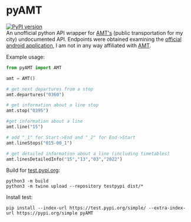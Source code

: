 # pyAMT 
[![PyPI version](https://badge.fury.io/py/pyAMT.svg)](https://badge.fury.io/py/pyAMT)  
An unofficial python API wrapper for [AMT's](https://www.amt.genova.it/) (public transportation for my city) undocumented API. Endpoints were obtained examining the [official android application](https://play.google.com/store/apps/details?id=it.genova.amt.app), I am not in any way affiliated with [AMT](https://www.amt.genova.it/).

Example usage:
```py
from pyAMT import AMT

amt = AMT()

# get next departures from a stop
amt.departures("0360")

# get information about a line stop
amt.stop("0395")

#get information about a line
amt.line("15")

# add "_1" for Start->End and "_2" for End->Start
amt.lineStops("015-00_1")

# get detailed information about a line (including timetables)
amt.linesDetailedInfo("15","13","03","2022")
```



Build for [test.pypi.org](https://test.pypi.org/simple/):
```
python3 -m build
python3 -m twine upload --repository testpypi dist/*
```
Install test:
```
pip install --index-url https://test.pypi.org/simple/ --extra-index-url https://pypi.org/simple pyAMT
```